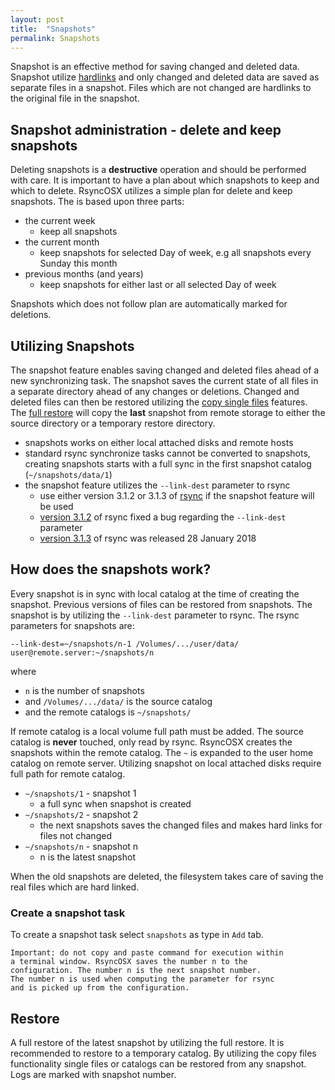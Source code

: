 ```yaml
---
layout: post
title:  "Snapshots"
permalink: Snapshots
---
```

Snapshot is an effective method for saving changed and deleted data. Snapshot utilize [hardlinks](https://en.wikipedia.org/wiki/Hard_link) and only changed and deleted data are saved as separate files in a snapshot. Files which are not changed are  hardlinks to the original file in the snapshot.

## Snapshot administration - delete and keep snapshots

Deleting snapshots is a **destructive** operation and should be performed with care. It is important to have a plan about which snapshots to keep and which to delete. RsyncOSX utilizes a simple plan for delete and keep snapshots. The is based upon three parts:

- the current week
  - keep all snapshots
- the current month
  - keep snapshots for selected Day of week, e.g all snapshots every Sunday this month
- previous months (and years)
  - keep snapshots for either last or all selected Day of week

Snapshots which does not follow plan are automatically marked for deletions. 

## Utilizing Snapshots

The snapshot feature enables saving changed and deleted files ahead of a new synchronizing task. The snapshot saves the current state of all files in a separate directory ahead of any changes or deletions. Changed and deleted files can then be restored utilizing the [copy single files](/CopySingleFiles) features. The [full restore](/Fullrestore) will copy the **last** snapshot from remote storage to either the source directory or a temporary restore directory.

- snapshots works on either local attached disks and remote hosts
- standard rsync synchronize tasks cannot be converted to snapshots, creating snapshots starts with a full sync in the first snapshot catalog (`~/snapshots/data/1`)
- the snapshot feature utilizes the `--link-dest` parameter to rsync
  - use either version 3.1.2 or 3.1.3 of [rsync](https://rsync.samba.org/) if the snapshot feature will be used
  - [version 3.1.2](https://download.samba.org/pub/rsync/src/rsync-3.1.2-NEWS) of rsync fixed a bug regarding the `--link-dest` parameter
  - [version 3.1.3](https://download.samba.org/pub/rsync/src/rsync-3.1.3-NEWS) of rsync was released 28 January 2018

## How does the snapshots work?

Every snapshot is in sync with local catalog at the time of creating the snapshot. Previous versions of files can be restored from snapshots. The snapshot is by utilizing the `--link-dest` parameter to rsync. The rsync parameters for snapshots are:

`--link-dest=~/snapshots/n-1 /Volumes/.../user/data/ user@remote.server:~/snapshots/n`

where

- `n` is the number of snapshots
- and `/Volumes/.../data/` is the source catalog
- and the remote catalogs is `~/snapshots/`

If remote catalog is a local volume full path must be added. The source catalog is **never** touched, only read by rsync. RsyncOSX creates the snapshots within the remote catalog. The `~` is expanded to the user home catalog on remote server. Utilizing snapshot on local attached disks require full path for remote catalog.

- `~/snapshots/1` - snapshot 1
  - a full sync when snapshot is created
- `~/snapshots/2` - snapshot 2
  - the next snapshots saves the changed files and makes hard links for files not changed
- `~/snapshots/n` - snapshot n
  - n is the latest snapshot

When the old snapshots are deleted, the filesystem takes care of saving the real files which are hard linked.

### Create a snapshot task

To create a snapshot task select `snapshots` as type in `Add` tab.

```
Important: do not copy and paste command for execution within
a terminal window. RsyncOSX saves the number n to the
configuration. The number n is the next snapshot number.
The number n is used when computing the parameter for rsync
and is picked up from the configuration.
```

## Restore

A full restore of the latest snapshot by utilizing the full restore. It is recommended to restore to a temporary catalog. By utilizing the copy files functionality single files or catalogs can be restored from any snapshot. Logs are marked with snapshot number.
